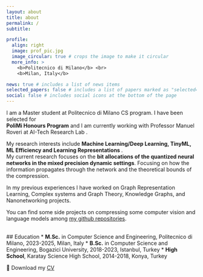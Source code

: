 ```yaml
---
layout: about
title: about
permalink: /
subtitle:

profile:
  align: right
  image: prof_pic.jpg
  image_circular: true # crops the image to make it circular
  more_info: >
    <b>Politecnico di Milano</b> <br>
    <b>Milan, Italy</b>

news: true # includes a list of news items
selected_papers: false # includes a list of papers marked as "selected={true}"
social: false # includes social icons at the bottom of the page
---
```


I am a Master student at Politecnico di Milano CS program. I have been selected for <br>
<b>PoliMi Honours Program</b> and I am currently working with Professor Manuel Roveri at AI-Tech Research Lab .

My research interests include <b> Machine Learning/Deep Learning, TinyML, ML Efficiency and Learning Representations </b>. <br>
My current research focuses on the <b>bit allocations of the quantized neural networks in the mixed precision dynamic settings</b>. Focusing on how the information propagates through the network and the theoretical bounds of the compression.<br>

In my previous experiences I have worked on Graph Representation Learning, Complex systems and Graph Theory, Knowledge Graphs, and Nanonetworking projects. <br>

You can find some side projects on compressing some computer vision and language models among [my github repositories](https://github.com/mehmetemreakbulut). <br>

<br>
## Education
* <b>M.Sc.</b> in Computer Science and Engineering, Politecnico di Milano, 2023-2025, Milan, Italy
* <b>B.Sc.</b> in Computer Science and Engineering, Bogazici University, 2018-2023, Istanbul, Turkey
* <b>High School</b>, Karatay Science High School, 2014-2018, Konya, Turkey

:page_with_curl: Download my [CV](/assets/pdf/cv-emre.pdf)

